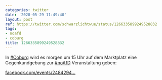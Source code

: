 ```yaml
---
categories: twitter
date: '2020-05-29 11:49:40'
layout: post
ref: https://twitter.com/schwarzlichtwue/status/1266335899249528832
tags:
- noafd
- coburg
title: 1266335899249528832
---
```

In [#Coburg](/t/coburg) wird es morgen um 15 Uhr auf dem Marktplatz eine Gegenkundgebung zur [#noAfD](/t/noafd) Veranstaltung geben:

[facebook.com/events/2484294…](https://facebook.com/events/248429449801285)